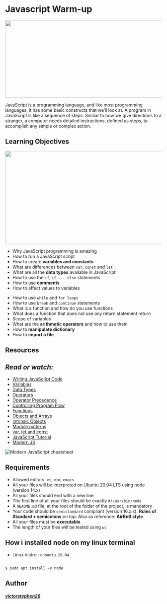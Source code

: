 # Javascript Warm-up

<img src="https://www.w3docs.com/uploads/media/default/0001/05/4482fe09d95a0be765154b9cefff5e07f7fc32ff.png" width="1200" height="250">

JavaScript is a programming language, and like most programming languages, it has some basic constructs that we’ll look at. A program in JavaScript is like a sequence of steps. Similar to how we give directions to a stranger, a computer needs detailed instructions, defined as steps, to accomplish any simple or complex action.

## Learning Objectives

<img src="https://s3.amazonaws.com/intranet-projects-files/holbertonschool-higher-level_programming+/303/Javascript-535.png.jpeg" width="1200" height="300">

* Why JavaScript programming is amazing
* How to run a JavaScript script
* How to create __variables and constants__
* What are differences between `var`, `const` and `let`
* What are all the __data types__ available in JavaScript
* How to use the `if`, `if ... else` statements
* How to use __comments__
* How to affect values to variables
- How to use `while` and `for loops`
- How to use `break` and `continue` statements
- What is a function and how do you use functions
- What does a function that does not use any return statement return
- Scope of variables
- What are the __arithmetic operators__ and how to use them
- How to __manipulate dictionary__
- How to __import a file__

## Resources
## ___Read or watch:___

- [Writing JavaScript Code](https://developer.mozilla.org/en-US/docs/Learn/Getting_started_with_the_web/JavaScript_basics)
- [Variables](https://developer.mozilla.org/en-US/docs/Learn/JavaScript/First_steps/Variables)
- [Data Types](https://developer.mozilla.org/en-US/docs/Web/JavaScript/Data_structures)
- [Operators](https://developer.mozilla.org/en-US/docs/Learn/Getting_started_with_the_web/JavaScript_basics)
- [Operator Precedence](https://developer.mozilla.org/en-US/docs/Web/JavaScript/Reference/Operators/Operator_Precedence)
- [Controlling Program Flow](https://developer.mozilla.org/en-US/docs/Web/JavaScript/Guide/Control_flow_and_error_handling)
- [Functions](https://developer.mozilla.org/en-US/docs/Learn/JavaScript/Building_blocks/Functions)
- [Objects and Arrays](https://developer.mozilla.org/en-US/docs/Learn/JavaScript/Objects)
- [Intrinsic Objects](https://developer.mozilla.org/en-US/docs/Learn/JavaScript/Objects)
- [Module patterns](http://darrenderidder.github.io/talks/ModulePatterns/#/)
- [var, let and const](https://www.youtube.com/watch?v=sjyJBL5fkp8)
- [JavaScript Tutorial](https://www.youtube.com/watch?v=vZBCTc9zHtI)
- [Modern JS](https://github.com/mbeaudru/modern-js-cheatsheet)

![Modern JavaScript cheatsheet](https://i.imgur.com/aexPxMb.png)
<!-- <sub>Image Credits: [Ahmad Awais ⚡️](https://github.com/ahmadawais)</sub> -->

## Requirements

- Allowed editors: `vi`, `vim`, `emacs`
- All your files will be interpreted on Ubuntu 20.04 LTS using node (version 14.x)
- All your files should end with a new line
- The first line of all your files should be exactly `#!/usr/bin/node`
- A `README.md` file, at the root of the folder of the project, is mandatory
- Your code should be `semistandard` compliant (version 16.x.x). __Rules of Standard + semicolons__ on top. Also as reference: __AirBnB style__
- All your files must be __executable__
- The length of your files will be tested using `wc`

## How i installed node on my linux terminal

- Linux distro : `unbuntu 20.04`
```

$ sudo apt install -y node

```
## Author
#### ___[victorstephen26](https://github.com/victorstehen26)___
